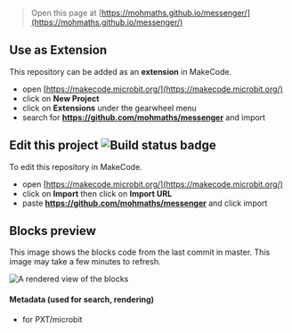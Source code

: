 
> Open this page at [https://mohmaths.github.io/messenger/](https://mohmaths.github.io/messenger/)

## Use as Extension

This repository can be added as an **extension** in MakeCode.

* open [https://makecode.microbit.org/](https://makecode.microbit.org/)
* click on **New Project**
* click on **Extensions** under the gearwheel menu
* search for **https://github.com/mohmaths/messenger** and import

## Edit this project ![Build status badge](https://github.com/mohmaths/messenger/workflows/MakeCode/badge.svg)

To edit this repository in MakeCode.

* open [https://makecode.microbit.org/](https://makecode.microbit.org/)
* click on **Import** then click on **Import URL**
* paste **https://github.com/mohmaths/messenger** and click import

## Blocks preview

This image shows the blocks code from the last commit in master.
This image may take a few minutes to refresh.

![A rendered view of the blocks](https://github.com/mohmaths/messenger/raw/master/.github/makecode/blocks.png)

#### Metadata (used for search, rendering)

* for PXT/microbit
<script src="https://makecode.com/gh-pages-embed.js"></script><script>makeCodeRender("{{ site.makecode.home_url }}", "{{ site.github.owner_name }}/{{ site.github.repository_name }}");</script>
